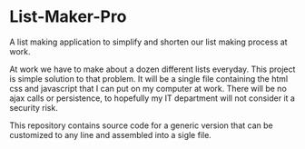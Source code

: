 # List-Maker-Pro
A list making application to simplify and shorten our list making process at work.

At work we have to make about a dozen different lists everyday.
This project is simple solution to that problem.
It will be a single file containing the html css and javascript that I can put on my computer at work.
There will be no ajax calls or persistence, to hopefully my IT department will not consider it a security risk.

This repository contains source code for a generic version that can be customized to any line and assembled into a sigle file.
